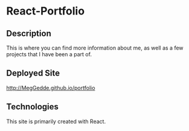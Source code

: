 # React-Portfolio

## Description
This is where you can find more information about me, as well as a few projects that I have been a part of.

## Deployed Site
http://MegGedde.github.io/portfolio

## Technologies
This site is primarily created with React.
